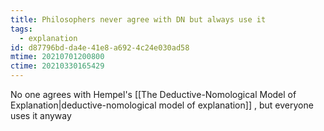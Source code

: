 ```yaml
---
title: Philosophers never agree with DN but always use it
tags:
  - explanation
id: d87796bd-da4e-41e8-a692-4c24e030ad58
mtime: 20210701200800
ctime: 20210330165429
---
```


 No one agrees with Hempel's [[The Deductive-Nomological Model of Explanation|deductive-nomological model of explanation]] , but everyone uses it anyway
